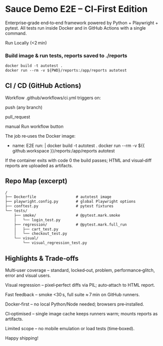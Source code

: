 # Sauce Demo E2E – CI‑First Edition

Enterprise‑grade end‑to‑end framework powered by Python + Playwright + pytest.
All tests run inside Docker and in GitHub Actions with a single command.

Run Locally (<2 min)

### Build image & run tests, reports saved to ./reports
```markdown
docker build -t autotest .
docker run --rm -v ${PWD}/reports:/app/reports autotest
```
## CI / CD (GitHub Actions)

Workflow .github/workflows/ci.yml triggers on:

push (any branch)

pull_request

manual Run workflow button

The job re‑uses the Docker image:

- name: E2E
  run: |
    docker build -t autotest .
    docker run --rm -v ${{ github.workspace }}/reports:/app/reports autotest

If the container exits with code 0 the build passes; HTML and visual‑diff reports are uploaded as artifacts.

## Repo Map (excerpt)
```markdown
/
├── Dockerfile                  # autotest image
├── playwright.config.py        # global Playwright options
├── conftest.py                 # pytest fixtures
└── tests/
    ├── smoke/                  # @pytest.mark.smoke
    │   └── login_test.py
    ├── regression/             # @pytest.mark.full_run
    │   ├── cart_test.py
    │   └── checkout_test.py
    └── visual/
        └── visual_regression_test.py
```
## Highlights & Trade‑offs

Multi‑user coverage – standard, locked‑out, problem, performance‑glitch, error and visual users.

Visual regression – pixel‑perfect diffs via PIL; auto‑attach to HTML report.

Fast feedback – smoke <30 s, full suite ≈ 7 min on GitHub runners.

Docker‑first – no local Python/Node needed; browsers pre‑installed.

CI‑optimised – single image cache keeps runners warm; mounts reports as artifacts.

Limited scope – no mobile emulation or load tests (time‑boxed).

Happy shipping!

